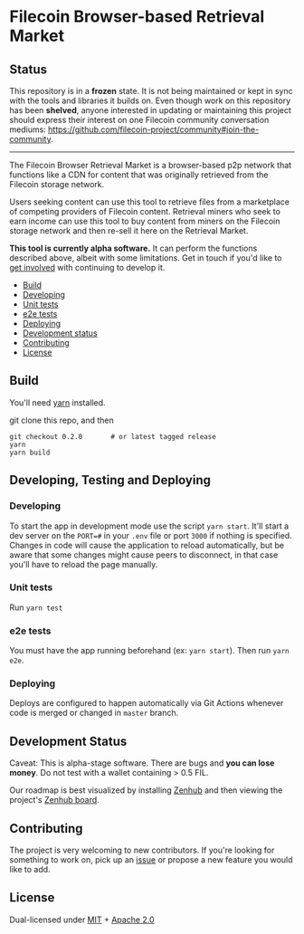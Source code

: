 # Filecoin Browser-based Retrieval Market

## Status

This repository is in a **frozen** state. It is not being maintained or kept in sync with the tools and libraries it builds on. Even though work on this repository has been **shelved**, anyone interested in updating or maintaining this project should express their interest on one Filecoin community conversation mediums: <https://github.com/filecoin-project/community#join-the-community>.

---

The Filecoin Browser Retrieval Market is a browser-based p2p network that functions like a CDN for content that was originally retrieved from the Filecoin storage network.

Users seeking content can use this tool to retrieve files from a marketplace of competing providers of Filecoin content. Retrieval miners who seek to earn income can use this tool to buy content from miners on the Filecoin storage network and then re-sell it here on the Retrieval Market.

**This tool is currently alpha software.** It can perform the functions described above, albeit with some limitations.  Get in touch if you'd like to [get involved](#contributing) with continuing to develop it.

- [Build](#build)
- [Developing](#developing)
- [Unit tests](#unit-tests)
- [e2e tests](#e2e-tests)
- [Deploying](#deploying)
- [Development status](#development-status)
- [Contributing](#contributing)
- [License](#license)

## Build

You'll need [yarn](https://classic.yarnpkg.com/en/) installed.

git clone this repo, and then

```
git checkout 0.2.0       # or latest tagged release
yarn
yarn build
```

## Developing, Testing and Deploying

### Developing

To start the app in development mode use the script `yarn start`. It'll start a dev server on the `PORT=#` in your `.env` file or port `3000` if nothing is specified. Changes in code will cause the application to reload automatically, but be aware that some changes might cause peers to disconnect, in that case you'll have to reload the page manually.

### Unit tests

Run `yarn test`

### e2e tests

You must have the app running beforehand (ex: `yarn start`). Then run `yarn e2e`.

### Deploying

Deploys are configured to happen automatically via Git Actions whenever code is merged or changed in `master` branch.

## Development Status

Caveat: This is alpha-stage software. There are bugs and **you can lose money**. Do not test with a wallet containing > 0.5 FIL.

Our roadmap is best visualized by installing [Zenhub](https://www.zenhub.com/) and then viewing the project's [Zenhub board](https://github.com/filecoin-shipyard/browser-retrieval/blob/master/README.md#zenhub).

## Contributing

The project is very welcoming to new contributors.  If you're looking for something to work on, pick up an [issue](/issue) or propose a new feature you would like to add.

## License

Dual-licensed under [MIT](https://github.com/filecoin-project/lotus/blob/master/LICENSE-MIT) + [Apache 2.0](https://github.com/filecoin-project/lotus/blob/master/LICENSE-APACHE)
